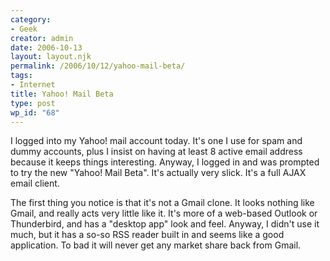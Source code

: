 ```yaml
---
category:
- Geek
creator: admin
date: 2006-10-13
layout: layout.njk
permalink: /2006/10/12/yahoo-mail-beta/
tags:
- Internet
title: Yahoo! Mail Beta
type: post
wp_id: "68"
---
```


I logged into my Yahoo! mail account today.  It's one I use for spam and dummy accounts, plus I insist on having at least 8 active email address because it keeps things interesting.  Anyway, I logged in and was prompted to try the new "Yahoo! Mail Beta".  It's actually very slick.  It's a full AJAX email client.

The first thing you notice is that it's not a Gmail clone.  It looks nothing like Gmail, and really acts very little like it.  It's more of a web-based Outlook or Thunderbird, and has a "desktop app" look and feel.  Anyway, I didn't use it much, but it has a so-so RSS reader built in and seems like a good application.  To bad it will never get any market share back from Gmail.
